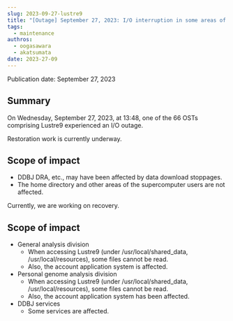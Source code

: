 ```yaml
---
slug: 2023-09-27-lustre9
title: "[Outage] September 27, 2023: I/O interruption in some areas of Lustre9"
tags:
  - maintenance
authros:
  - oogasawara
  - akatsumata
date: 2023-27-09
---
```


Publication date: September 27, 2023

## Summary

On Wednesday, September 27, 2023, at 13:48, one of the 66 OSTs comprising Lustre9 experienced an I/O outage.

Restoration work is currently underway.



## Scope of impact

- DDBJ DRA, etc., may have been affected by data download stoppages.
- The home directory and other areas of the supercomputer users are not affected.



Currently, we are working on recovery.


## Scope of impact
- General analysis division
  - When accessing Lustre9 (under /usr/local/shared_data, /usr/local/resources), some files cannot be read.
  - Also, the account application system is affected.
- Personal genome analysis division
  - When accessing Lustre9 (under /usr/local/shared_data, /usr/local/resources), some files cannot be read.
  - Also, the account application system has been affected.
- DDBJ services
  - Some services are affected.
  
